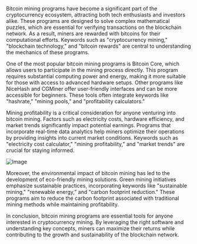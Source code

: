 Bitcoin mining programs have become a significant part of the cryptocurrency ecosystem, attracting both tech enthusiasts and investors alike. These programs are designed to solve complex mathematical puzzles, which are essential for verifying transactions on the blockchain network. As a result, miners are rewarded with bitcoins for their computational efforts. Keywords such as "cryptocurrency mining," "blockchain technology," and "bitcoin rewards" are central to understanding the mechanics of these programs.

One of the most popular bitcoin mining programs is Bitcoin Core, which allows users to participate in the mining process directly. This program requires substantial computing power and energy, making it more suitable for those with access to advanced hardware setups. Other programs like NiceHash and CGMiner offer user-friendly interfaces and can be more accessible for beginners. These tools often integrate keywords like "hashrate," "mining pools," and "profitability calculators."

Mining profitability is a critical consideration for anyone venturing into bitcoin mining. Factors such as electricity costs, hardware efficiency, and market trends significantly impact potential earnings. Programs that incorporate real-time data analytics help miners optimize their operations by providing insights into current market conditions. Keywords such as "electricity cost calculator," "mining profitability," and "market trends" are crucial for staying informed.

![Image](https://github.com/user-attachments/assets/31692037-0104-4703-abd1-696b6a7dd41b)

Moreover, the environmental impact of bitcoin mining has led to the development of eco-friendly mining solutions. Green mining initiatives emphasize sustainable practices, incorporating keywords like "sustainable mining," "renewable energy," and "carbon footprint reduction." These programs aim to reduce the carbon footprint associated with traditional mining methods while maintaining profitability.

In conclusion, bitcoin mining programs are essential tools for anyone interested in cryptocurrency mining. By leveraging the right software and understanding key concepts, miners can maximize their returns while contributing to the growth and sustainability of the blockchain network.